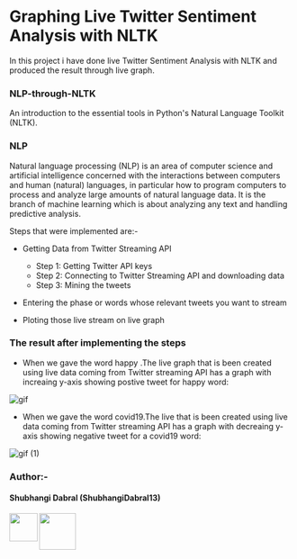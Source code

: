 
# Graphing Live Twitter Sentiment Analysis with NLTK
In this project i have done live Twitter Sentiment Analysis with NLTK and produced the result through live graph.

### NLP-through-NLTK
An introduction to the essential tools in Python's Natural Language Toolkit (NLTK).

### NLP

Natural language processing (NLP) is an area of computer science and artificial intelligence concerned with the interactions between computers and human (natural) languages, in particular how to program computers to process and analyze large amounts of natural language data. It is the branch of machine learning which is about analyzing any text and handling predictive analysis.

Steps that were implemented are:-

*  Getting Data from Twitter Streaming API
   * Step 1: Getting Twitter API keys
   * Step 2: Connecting to Twitter Streaming API and downloading data
   * Step 3: Mining the tweets
   
* Entering the phase or words whose relevant tweets you want to stream

* Ploting those live stream on live graph

### The result after implementing the steps

* When we gave the word happy .The live graph that is been created using live data coming from Twitter streaming API has a graph with increaing y-axis showing postive tweet for happy word:

![gif](https://user-images.githubusercontent.com/44902363/83642870-fde86a00-a5cc-11ea-83d0-a791ea505d35.gif)

* When we gave the word covid19.The live that is been created using live data coming from Twitter streaming API has a graph with decreaing y-axis showing negative tweet for a covid19 word:

![gif (1)](https://user-images.githubusercontent.com/44902363/83645103-b1eaf480-a5cf-11ea-8520-56f834dd0a19.gif)

### Author:-

#### Shubhangi Dabral (ShubhangiDabral13)
<a href="https://twitter.com/Shubhi_Dabral"><img 
src="https://news.wjct.org/sites/wjct/files/styles/medium/public/201407/v65oai7fxn47qv9nectx.png" align="left" height="50" width="50" ></a>
<a href="https://www.linkedin.com/in/shubhangi-dabral-b79705145/"><img src="https://cdn2.iconfinder.com/data/icons/simple-social-media-shadow/512/14-512.png" align="left" height="65" width="65" ></a>


